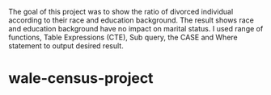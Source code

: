 The goal of this project was to show the ratio of divorced individual according to their race and education background. The result shows race and education background have no impact on marital status. I used range of functions, Table Expressions (CTE), Sub query, the CASE and Where statement to output desired result.
# wale-census-project
